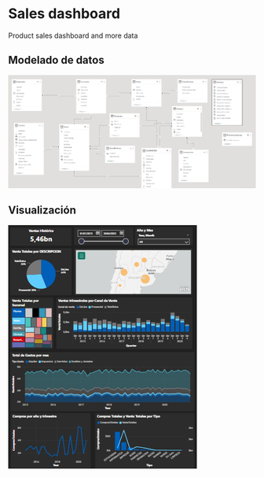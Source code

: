 # Sales dashboard
Product sales dashboard and more data

## Modelado de datos
![Logo](https://github.com/agusvaldes/sales-dashboard/blob/main/img/modelado.png?raw=true)


## Visualización
![Logo](https://github.com/agusvaldes/sales-dashboard/blob/main/img/dashboard.png?raw=true)
